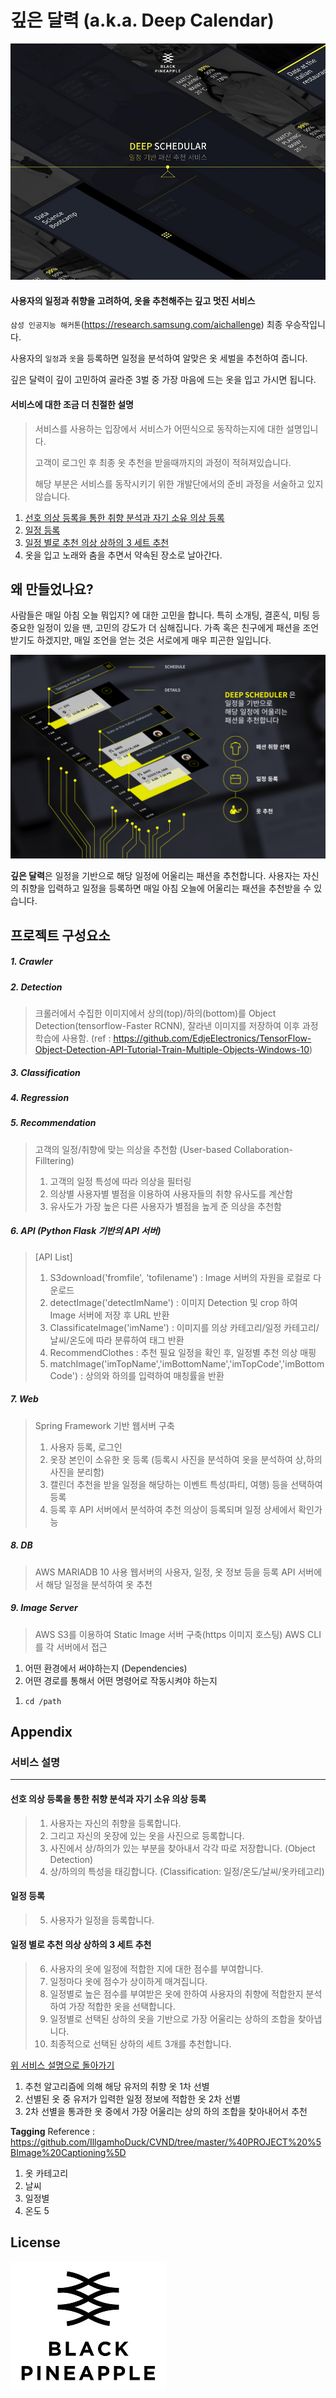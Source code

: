 # 깊은 달력 (a.k.a. Deep Calendar)

![main page](./main.jpg)
#### 사용자의 일정과 취향을 고려하여, 옷을 추천해주는 깊고 멋진 서비스
`삼성 인공지능 해커톤`(https://research.samsung.com/aichallenge) 최종 우승작입니다.

사용자의 `일정`과 `옷`을 등록하면 일정을 분석하여 알맞은 옷 세벌을 추천하여 줍니다.

깊은 달력이 깊이 고민하여 골라준 3벌 중 가장 마음에 드는 옷을 입고 가시면 됩니다.

#### 서비스에 대한 조금 더 친절한 설명
> 서비스를 사용하는 입장에서 서비스가 어떤식으로 동작하는지에 대한 설명입니다.
>
> 고객이 로그인 후 최종 옷 추천을 받을때까지의 과정이 적혀져있습니다.
>
> 해당 부분은 서비스를 동작시키기 위한 개발단에서의 준비 과정을 서술하고 있지 않습니다.
1. [선호 의상 등록을 통한 취향 분석과 자기 소유 의상 등록](#선호-의상-등록을-통한-취향-분석과-자기-소유-의상-등록)
2. [일정 등록](#일정-등록)
3. [일정 별로 추천 의상 상하의 3 세트 추천](#일정-별로-추천-의상-상하의-3-세트-추천)
4. 옷을 입고 노래와 춤을 추면서 약속된 장소로 날아간다.

## 왜 만들었나요?
사람들은 매일 아침 오늘 뭐입지? 에 대한 고민을 합니다.
특히 소개팅, 결혼식, 미팅 등 중요한 일정이 있을 땐, 고민의 강도가 더 심해집니다.
가족 혹은 친구에게 패션을 조언 받기도 하겠지만, 매일 조언을 얻는 것은 서로에게 매우 피곤한 일입니다.

![service_intro](./service%20abstract.png)

**깊은 달력**은 일정을 기반으로 해당 일정에 어울리는 패션을 추천합니다.
사용자는 자신의 취향을 입력하고 일정을 등록하면 매일 아침 오늘에 어울리는 패션을 추천받을 수 있습니다.


## 프로젝트 구성요소

##### 1. Crawler
##### 2. Detection
> 크롤러에서 수집한 이미지에서 상의(top)/하의(bottom)를 Object Detection(tensorflow-Faster RCNN), 잘라낸 이미지를 저장하여 이후 과정 학습에 사용함.
> (ref : https://github.com/EdjeElectronics/TensorFlow-Object-Detection-API-Tutorial-Train-Multiple-Objects-Windows-10)
##### 3. Classification
##### 4. Regression
##### 5. Recommendation
> 고객의 일정/취향에 맞는 의상을 추천함 (User-based Collaboration-Filltering)  
> 1. 고객의 일정 특성에 따라 의상을 필터링
> 2. 의상별 사용자별 별점을 이용하여 사용자들의 취향 유사도를 계산함
> 3. 유사도가 가장 높은 다른 사용자가 별점을 높게 준 의상을 추천함
##### 6. API (Python Flask 기반의 API 서버)
> [API List]
> 1. S3download('fromfile', 'tofilename') : Image 서버의 자원을 로컬로 다운로드
> 2. detectImage('detectImName') : 이미지 Detection 및 crop 하여 Image 서버에 저장 후 URL 반환
> 3. ClassificateImage('imName') : 이미지를 의상 카테고리/일정 카테고리/날씨/온도에 따라 분류하여 태그 반환
> 4. RecommendClothes : 추천 필요 일정을 확인 후, 일정별 추천 의상 매핑 
> 5. matchImage('imTopName','imBottomName','imTopCode','imBottomCode') : 상의와 하의를 입력하여 매칭률을 반환
##### 7. Web
> Spring Framework 기반 웹서버 구축
> 1. 사용자 등록, 로그인
> 2. 옷장 본인이 소유한 옷 등록 (등록시 사진을 분석하여 옷을 분석하여 상,하의 사진을 분리함)
> 3. 캘린더 추천을 받을 일정을 해당하는 이벤트 특성(파티, 여행) 등을 선택하여 등록
> 4. 등록 후 API 서버에서 분석하여 추천 의상이 등록되며 일정 상세에서 확인가능
##### 8. DB
> AWS MARIADB 10 사용
> 웹서버의 사용자, 일정, 옷 정보 등을 등록
> API 서버에서 해당 일정을 분석하여 옷 추천
##### 9. Image Server
> AWS S3를 이용하여 Static Image 서버 구축(https 이미지 호스팅)
> AWS CLI를 각 서버에서 접근




1. 어떤 환경에서 써야하는지 (Dependencies)
2. 어떤 경로를 통해서 어떤 명령어로 작동시켜야 하는지
1) ``cd /path``



## Appendix

### 서비스 설명
---
#### 선호 의상 등록을 통한 취향 분석과 자기 소유 의상 등록
 > 1. 사용자는 자신의 취향을 등록합니다.
 > 2. 그리고 자신의 옷장에 있는 옷을 사진으로 등록합니다.
 > 3. 사진에서 상/하의가 있는 부분을 찾아내서 각각 따로 저장합니다. (Object Detection)
 > 4. 상/하의의 특성을 태깅합니다. (Classification: 일정/온도/날씨/옷카테고리)
 
#### 일정 등록
 > 5. 사용자가 일정을 등록합니다.

#### 일정 별로 추천 의상 상하의 3 세트 추천
 > 6. 사용자의 옷에 일정에 적합한 지에 대한 점수를 부여합니다.
 > 7. 일정마다 옷에 점수가 상이하게 매겨집니다.
 > 8. 일정별로 높은 점수를 부여받은 옷에 한하여 사용자의 취향에 적합한지 분석하여 가장 적합한 옷을 선택합니다.
 > 9. 일정별로 선택된 상하의 옷을 기반으로 가장 어울리는 상하의 조합을 찾아냅니다.
 > 10. 최종적으로 선택된 상하의 세트 3개를 추천합니다.

[위 서비스 설명으로 돌아가기](#서비스에-대한-조금-더-친절한-설명)

1. 추천 알고리즘에 의해 해당 유저의 취향 옷 1차 선별
2. 선별된 옷 중 유저가 입력한 일정 정보에 적합한 옷 2차 선별
3. 2차 선별을 통과한 옷 중에서 가장 어울리는 상의 하의 조합을 찾아내어서 추천


**Tagging**
Reference : https://github.com/IllgamhoDuck/CVND/tree/master/%40PROJECT%20%5BImage%20Captioning%5D
1. 옷 카테고리
2. 날씨
3. 일정별
4. 온도
5



## License
![main page](./bplogo.jpg)

